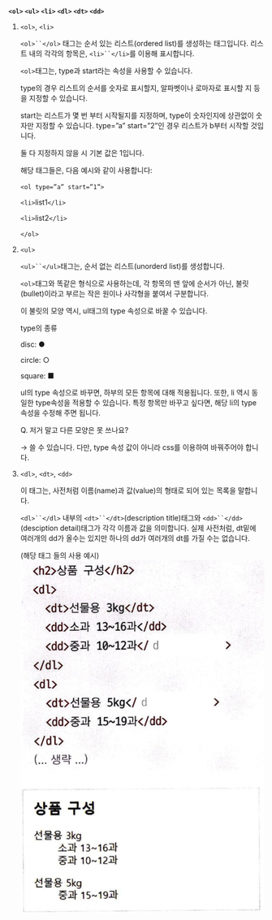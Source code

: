 **`<ol>`    `<ul>`    `<li>`    `<dl>`    `<dt>`    `<dd>`**


1. `<ol>`, `<li>`
    
    `<ol>``</ol>` 태그는 순서 있는 리스트(ordered list)를 생성하는 태그입니다. 리스트 내의 각각의 항목은, `<li>``</li>`를 이용해 표시합니다. 
    
    `<ol>`태그는, type과 start라는 속성을 사용할 수 있습니다. 
    
    type의 경우 리스트의 순서를 숫자로 표시할지, 알파벳이나 로마자로 표시할 지 등을 지정할 수 있습니다. 
    
    start는 리스트가 몇 번 부터 시작될지를 지정하며, type이 숫자인지에 상관없이 숫자만 지정할 수 있습니다. type=”a” start=”2”인 경우 리스트가 b부터 시작할 것입니다. 
    
    둘 다 지정하지 않을 시 기본 값은 1입니다.
    
    해당 태그들은, 다음 예시와 같이 사용합니다:
    
    `<ol type=”a” start=”1”>`
    
    `<li>`list1`</li>`
    
    `<li>`list2`</li>`
    
    `</ol>`

  
2. `<ul>`
    
    `<ul>``</ul>`태그는, 순서 없는 리스트(unorderd list)를 생성합니다.
    
    `<ol>`태그와 똑같은 형식으로 사용하는데, 각 항목의 맨 앞에 순서가 아닌, 불릿(bullet)이라고 부르는 작은 원이나 사각형을 붙여서 구분합니다.
    
    이 불릿의 모양 역시, ul태그의 type 속성으로 바꿀 수 있습니다. 
    
    type의 종류
    
    disc: ●
    
    circle: ○
    
    square: ■
    
    ul의 type 속성으로 바꾸면, 하부의 모든 항목에 대해 적용됩니다. 또한, li 역시 동일한 type속성을 적용할 수 있습니다. 특정 항목만 바꾸고 싶다면, 해당 li의 type 속성을 수정해 주면 됩니다.
    
    Q. 저거 말고 다른 모양은 못 쓰나요?
    
    → 쓸 수 있습니다. 다만, type 속성 값이 아니라 css를 이용하여 바꿔주어야 합니다. 

   
3. `<dl>`, `<dt>`, `<dd>`
    
    이 태그는, 사전처럼 이름(name)과 값(value)의 형태로 되어 있는 목록을 말합니다.
    
    `<dl>``</dl>` 내부의 `<dt>``</dt>`(description title)태그와 `<dd>``</dd>`(desciption detail)태그가 각각 이름과 값을 의미합니다. 실제 사전처럼, dt밑에 여러개의 dd가 올수는 있지만 하나의 dd가 여러개의 dt를 가질 수는 없습니다. 
    
    (해당 태그 들의 사용 예시)
	![img12](./img/12.png)